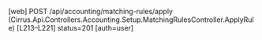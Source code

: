 [web] POST /api/accounting/matching-rules/apply  (Cirrus.Api.Controllers.Accounting.Setup.MatchingRulesController.ApplyRule)  [L213–L221] status=201 [auth=user]


